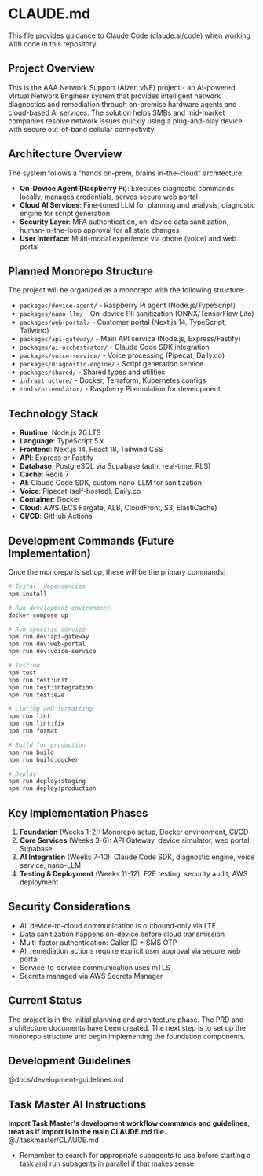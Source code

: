 # CLAUDE.md

This file provides guidance to Claude Code (claude.ai/code) when working with code in this repository.

## Project Overview

This is the AAA Network Support (Aizen vNE) project - an AI-powered Virtual Network Engineer system that provides intelligent network diagnostics and remediation through on-premise hardware agents and cloud-based AI services. The solution helps SMBs and mid-market companies resolve network issues quickly using a plug-and-play device with secure out-of-band cellular connectivity.

## Architecture Overview

The system follows a "hands on-prem, brains in-the-cloud" architecture:

- **On-Device Agent (Raspberry Pi)**: Executes diagnostic commands locally, manages credentials, serves secure web portal
- **Cloud AI Services**: Fine-tuned LLM for planning and analysis, diagnostic engine for script generation
- **Security Layer**: MFA authentication, on-device data sanitization, human-in-the-loop approval for all state changes
- **User Interface**: Multi-modal experience via phone (voice) and web portal

## Planned Monorepo Structure

The project will be organized as a monorepo with the following structure:

- `packages/device-agent/` - Raspberry Pi agent (Node.js/TypeScript)
- `packages/nano-llm/` - On-device PII sanitization (ONNX/TensorFlow Lite)
- `packages/web-portal/` - Customer portal (Next.js 14, TypeScript, Tailwind)
- `packages/api-gateway/` - Main API service (Node.js, Express/Fastify)
- `packages/ai-orchestrator/` - Claude Code SDK integration
- `packages/voice-service/` - Voice processing (Pipecat, Daily.co)
- `packages/diagnostic-engine/` - Script generation service
- `packages/shared/` - Shared types and utilities
- `infrastructure/` - Docker, Terraform, Kubernetes configs
- `tools/pi-emulator/` - Raspberry Pi emulation for development

## Technology Stack

- **Runtime**: Node.js 20 LTS
- **Language**: TypeScript 5.x
- **Frontend**: Next.js 14, React 18, Tailwind CSS
- **API**: Express or Fastify
- **Database**: PostgreSQL via Supabase (auth, real-time, RLS)
- **Cache**: Redis 7
- **AI**: Claude Code SDK, custom nano-LLM for sanitization
- **Voice**: Pipecat (self-hosted), Daily.co
- **Container**: Docker
- **Cloud**: AWS (ECS Fargate, ALB, CloudFront, S3, ElastiCache)
- **CI/CD**: GitHub Actions

## Development Commands (Future Implementation)

Once the monorepo is set up, these will be the primary commands:

```bash
# Install dependencies
npm install

# Run development environment
docker-compose up

# Run specific service
npm run dev:api-gateway
npm run dev:web-portal
npm run dev:voice-service

# Testing
npm test
npm run test:unit
npm run test:integration
npm run test:e2e

# Linting and formatting
npm run lint
npm run lint:fix
npm run format

# Build for production
npm run build
npm run build:docker

# Deploy
npm run deploy:staging
npm run deploy:production
```

## Key Implementation Phases

1. **Foundation** (Weeks 1-2): Monorepo setup, Docker environment, CI/CD
2. **Core Services** (Weeks 3-6): API Gateway, device simulator, web portal, Supabase
3. **AI Integration** (Weeks 7-10): Claude Code SDK, diagnostic engine, voice service, nano-LLM
4. **Testing & Deployment** (Weeks 11-12): E2E testing, security audit, AWS deployment

## Security Considerations

- All device-to-cloud communication is outbound-only via LTE
- Data sanitization happens on-device before cloud transmission
- Multi-factor authentication: Caller ID + SMS OTP
- All remediation actions require explicit user approval via secure web portal
- Service-to-service communication uses mTLS
- Secrets managed via AWS Secrets Manager

## Current Status

The project is in the initial planning and architecture phase. The PRD and architecture documents have been created. The next step is to set up the monorepo structure and begin implementing the foundation components.

## Development Guidelines

@docs/development-guidelines.md

## Task Master AI Instructions
**Import Task Master's development workflow commands and guidelines, treat as if import is in the main CLAUDE.md file.**
@./.taskmaster/CLAUDE.md

- Remember to search for appropriate subagents to use before starting a task and run subagents in parallel if that makes sense.